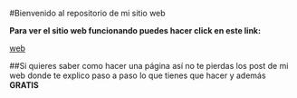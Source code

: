 #Bienvenido al repositorio de mi sitio web

**Para ver el sitio web funcionando puedes hacer click en este link:**

[web](https://rodolfolopez.es)

##Si quieres saber como hacer una página así no te pierdas los post de mi web donde te explico paso a paso lo que tienes que hacer y además **GRATIS**
